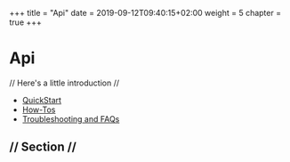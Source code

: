 +++
title = "Api"
date = 2019-09-12T09:40:15+02:00
weight = 5
chapter = true
+++

# Api

// Here's a little introduction //

- [QuickStart]()
- [How-Tos]()
- [Troubleshooting and FAQs]()

## // Section //
